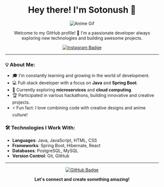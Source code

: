 <h1 align="center">Hey there! I'm Sotonush 👋</h1>

<p align="center">
  <img src="https://github.com/Sotonush/sotonush/blob/main/assets/Anime%20gifs%F0%9F%94%B9.gif" alt="Anime Gif">
</p>

<p align="center">
  Welcome to my GitHub profile! 🚀  
  I'm a passionate developer always exploring new technologies and building awesome projects.  
</p>

<p align="center">
  <a href="https://www.instagram.com/sotonush?igsh=MTdmczhpYWtxcDF0NA%3D%3D&utm_source=qr">
    <img src="https://img.shields.io/badge/Instagram-Follow%20Me!-purple?style=for-the-badge&logo=instagram" alt="Instagram Badge"/>
  </a>
</p>

---

### 💡 About Me:
- 🎓 I’m constantly learning and growing in the world of development.
- 💻 Full-stack developer with a focus on **Java** and **Spring Boot**.
- 🌱 Currently exploring **microservices** and **cloud computing**.
- 🏆 Participated in various hackathons, building innovative and creative projects.
- ⚡ Fun fact: I love combining code with creative designs and anime culture!

### 🛠️ Technologies I Work With:
- **Languages**: Java, JavaScript, HTML, CSS
- **Frameworks**: Spring Boot, Hibernate, React
- **Databases**: PostgreSQL, MySQL
- **Version Control**: Git, GitHub

---

<p align="center">
  <a href="https://github.com/Sotonush?tab=repositories">
    <img src="https://img.shields.io/badge/Check%20out%20my%20repos!-181717?style=for-the-badge&logo=github" alt="GitHub Badge"/>
  </a>
</p>

<p align="center">
  <b>Let's connect and create something amazing!</b>
</p>
